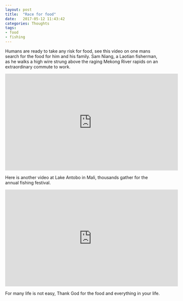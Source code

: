 ```yaml
---
layout: post
title:  "Race for food"
date:   2017-05-12 11:43:42
categories: Thoughts
tags:
- food
- fishing
---
```


Humans are ready to take any risk for food, see this video on one mans search for the food for him and his family. Sam Niang, a Laotian fisherman, as he walks a high wire strung above the raging Mekong River rapids on an extraordinary commute to work.

<iframe width="560" height="315" src="https://www.youtube.com/embed/TheZhjM0Nec?rel=0&amp;controls=0&amp;showinfo=0" frameborder="0" allowfullscreen></iframe>

Here is another video at Lake Antobo in Mali, thousands gather for the annual fishing festival.

<iframe width="560" height="315" src="https://www.youtube.com/embed/Z5LHwY8X_JI?rel=0&amp;controls=0&amp;showinfo=0" frameborder="0" allowfullscreen></iframe>

For many life is not easy, Thank God for the food and everything in your life.

